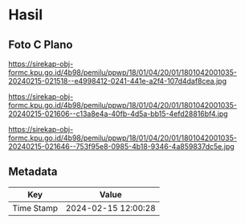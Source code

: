 # Hasil

## Foto C Plano

https://sirekap-obj-formc.kpu.go.id/4b98/pemilu/ppwp/18/01/04/20/01/1801042001035-20240215-021518--e4998412-0241-441e-a2f4-107d4daf8cea.jpg

https://sirekap-obj-formc.kpu.go.id/4b98/pemilu/ppwp/18/01/04/20/01/1801042001035-20240215-021606--c13a8e4a-40fb-4d5a-bb15-4efd28816bf4.jpg

https://sirekap-obj-formc.kpu.go.id/4b98/pemilu/ppwp/18/01/04/20/01/1801042001035-20240215-021646--753f95e8-0985-4b18-9346-4a859837dc5e.jpg


## Metadata

| Key        | Value               |
| ---------- | ------------------- |
| Time Stamp | 2024-02-15 12:00:28 |




